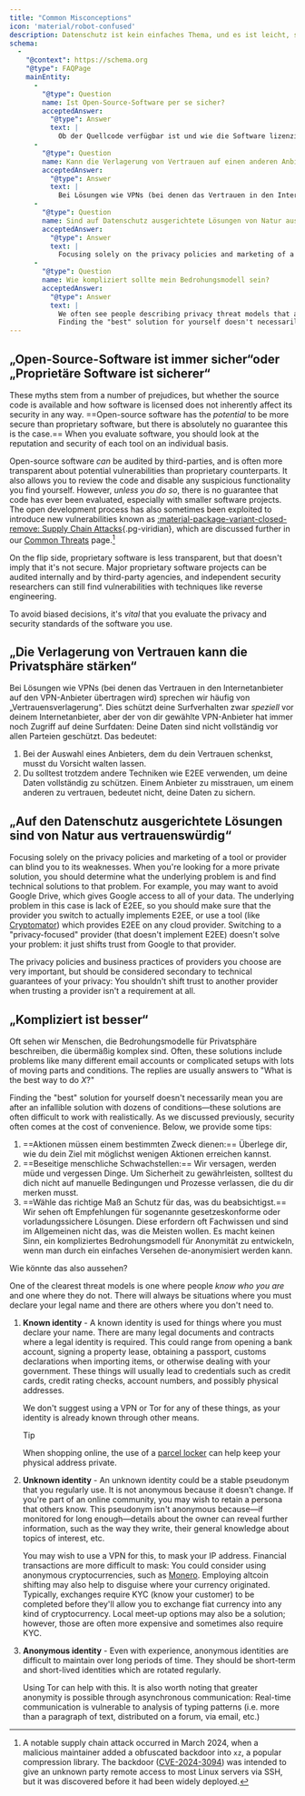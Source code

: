 ```yaml
---
title: "Common Misconceptions"
icon: 'material/robot-confused'
description: Datenschutz ist kein einfaches Thema, und es ist leicht, sich von Marketingaussagen und anderen Desinformationen täuschen zu lassen.
schema:
  - 
    "@context": https://schema.org
    "@type": FAQPage
    mainEntity:
      - 
        "@type": Question
        name: Ist Open-Source-Software per se sicher?
        acceptedAnswer:
          "@type": Answer
          text: |
            Ob der Quellcode verfügbar ist und wie die Software lizenziert wird, hat erstmal keinen Einfluss auf ihre Sicherheit. Open-Source-Software hat das Potenzial, sicherer zu sein als proprietäre Software, aber es gibt absolut keine Garantie dafür, dass dies der Fall ist. Bei der Bewertung von Software sollten Sie den Ruf und die Sicherheit jedes einzelnen Tools berücksichtigen.
      - 
        "@type": Question
        name: Kann die Verlagerung von Vertrauen auf einen anderen Anbieter die Privatsphäre erhöhen?
        acceptedAnswer:
          "@type": Answer
          text: |
            Bei Lösungen wie VPNs (bei denen das Vertrauen in den Internetanbieter auf den VPN-Anbieter übertragen wird) sprechen wir häufig von „Vertrauensverlagerung“. Dies schützt deine Surfverhalten zwar vor deinem Internetanbieter, aber der von dir gewählte VPN-Anbieter hat immer noch Zugriff auf deine Surfdaten: Deine Daten sind nicht vollständig vor allen Parteien geschützt.
      - 
        "@type": Question
        name: Sind auf Datenschutz ausgerichtete Lösungen von Natur aus vertrauenswürdig?
        acceptedAnswer:
          "@type": Answer
          text: |
            Focusing solely on the privacy policies and marketing of a tool or provider can blind you to its weaknesses. When you're looking for a more private solution, you should determine what the underlying problem is and find technical solutions to that problem. For example, you may want to avoid Google Drive, which gives Google access to all of your data. The underlying problem in this case is lack of E2EE, so you should make sure that the provider you switch to actually implements E2EE, or use a tool (like Cryptomator) which provides E2EE on any cloud provider. Switching to a "privacy-focused" provider (that doesn't implement E2EE) doesn't solve your problem: it just shifts trust from Google to that provider.
      - 
        "@type": Question
        name: Wie kompliziert sollte mein Bedrohungsmodell sein?
        acceptedAnswer:
          "@type": Answer
          text: |
            We often see people describing privacy threat models that are overly complex. Often, these solutions include problems like many different email accounts or complicated setups with lots of moving parts and conditions. The replies are usually answers to "What is the best way to do X?"
            Finding the "best" solution for yourself doesn't necessarily mean you are after an infallible solution with dozens of conditions—these solutions are often difficult to work with realistically. As we discussed previously, security often comes at the cost of convenience.
---
```


## „Open-Source-Software ist immer sicher“oder „Proprietäre Software ist sicherer“

These myths stem from a number of prejudices, but whether the source code is available and how software is licensed does not inherently affect its security in any way. ==Open-source software has the *potential* to be more secure than proprietary software, but there is absolutely no guarantee this is the case.== When you evaluate software, you should look at the reputation and security of each tool on an individual basis.

Open-source software *can* be audited by third-parties, and is often more transparent about potential vulnerabilities than proprietary counterparts. It also allows you to review the code and disable any suspicious functionality you find yourself. However, *unless you do so*, there is no guarantee that code has ever been evaluated, especially with smaller software projects. The open development process has also sometimes been exploited to introduce new vulnerabilities known as [:material-package-variant-closed-remove: Supply Chain Attacks](common-threats.md#attacks-against-certain-organizations ""){.pg-viridian}, which are discussed further in our [Common Threats](common-threats.md) page.[^1]

On the flip side, proprietary software is less transparent, but that doesn't imply that it's not secure. Major proprietary software projects can be audited internally and by third-party agencies, and independent security researchers can still find vulnerabilities with techniques like reverse engineering.

To avoid biased decisions, it's *vital* that you evaluate the privacy and security standards of the software you use.

## „Die Verlagerung von Vertrauen kann die Privatsphäre stärken“

Bei Lösungen wie VPNs (bei denen das Vertrauen in den Internetanbieter auf den VPN-Anbieter übertragen wird) sprechen wir häufig von „Vertrauensverlagerung“. Dies schützt deine Surfverhalten zwar *speziell* vor deinem Internetanbieter, aber der von dir gewählte VPN-Anbieter hat immer noch Zugriff auf deine Surfdaten: Deine Daten sind nicht vollständig vor allen Parteien geschützt. Das bedeutet:

1. Bei der Auswahl eines Anbieters, dem du dein Vertrauen schenkst, musst du Vorsicht walten lassen.
2. Du solltest trotzdem andere Techniken wie E2EE verwenden, um deine Daten vollständig zu schützen. Einem Anbieter zu misstrauen, um einem anderen zu vertrauen, bedeutet nicht, deine Daten zu sichern.

## „Auf den Datenschutz ausgerichtete Lösungen sind von Natur aus vertrauenswürdig“

Focusing solely on the privacy policies and marketing of a tool or provider can blind you to its weaknesses. When you're looking for a more private solution, you should determine what the underlying problem is and find technical solutions to that problem. For example, you may want to avoid Google Drive, which gives Google access to all of your data. The underlying problem in this case is lack of E2EE, so you should make sure that the provider you switch to actually implements E2EE, or use a tool (like [Cryptomator](../encryption.md#cryptomator-cloud)) which provides E2EE on any cloud provider. Switching to a "privacy-focused" provider (that doesn't implement E2EE) doesn't solve your problem: it just shifts trust from Google to that provider.

The privacy policies and business practices of providers you choose are very important, but should be considered secondary to technical guarantees of your privacy: You shouldn't shift trust to another provider when trusting a provider isn't a requirement at all.

## „Kompliziert ist besser“

Oft sehen wir Menschen, die Bedrohungsmodelle für Privatsphäre beschreiben, die übermäßig komplex sind. Often, these solutions include problems like many different email accounts or complicated setups with lots of moving parts and conditions. The replies are usually answers to "What is the best way to do *X*?"

Finding the "best" solution for yourself doesn't necessarily mean you are after an infallible solution with dozens of conditions—these solutions are often difficult to work with realistically. As we discussed previously, security often comes at the cost of convenience. Below, we provide some tips:

1. ==Aktionen müssen einem bestimmten Zweck dienen:== Überlege dir, wie du dein Ziel mit möglichst wenigen Aktionen erreichen kannst.
2. ==Beseitige menschliche Schwachstellen:== Wir versagen, werden müde und vergessen Dinge. Um Sicherheit zu gewährleisten, solltest du dich nicht auf manuelle Bedingungen und Prozesse verlassen, die du dir merken musst.
3. ==Wähle das richtige Maß an Schutz für das, was du beabsichtigst.== Wir sehen oft Empfehlungen für sogenannte gesetzeskonforme oder vorladungssichere Lösungen. Diese erfordern oft Fachwissen und sind im Allgemeinen nicht das, was die Meisten wollen. Es macht keinen Sinn, ein kompliziertes Bedrohungsmodell für Anonymität zu entwickeln, wenn man durch ein einfaches Versehen de-anonymisiert werden kann.

Wie könnte das also aussehen?

One of the clearest threat models is one where people *know who you are* and one where they do not. There will always be situations where you must declare your legal name and there are others where you don't need to.

1. **Known identity** - A known identity is used for things where you must declare your name. There are many legal documents and contracts where a legal identity is required. This could range from opening a bank account, signing a property lease, obtaining a passport, customs declarations when importing items, or otherwise dealing with your government. These things will usually lead to credentials such as credit cards, credit rating checks, account numbers, and possibly physical addresses.

    We don't suggest using a VPN or Tor for any of these things, as your identity is already known through other means.

    <div class="admonition tip" markdown>
    <p class="admonition-title">Tip</p>

    When shopping online, the use of a [parcel locker](https://en.wikipedia.org/wiki/Parcel_locker) can help keep your physical address private.

    </div>

2. **Unknown identity** - An unknown identity could be a stable pseudonym that you regularly use. It is not anonymous because it doesn't change. If you're part of an online community, you may wish to retain a persona that others know. This pseudonym isn't anonymous because—if monitored for long enough—details about the owner can reveal further information, such as the way they write, their general knowledge about topics of interest, etc.

    You may wish to use a VPN for this, to mask your IP address. Financial transactions are more difficult to mask: You could consider using anonymous cryptocurrencies, such as [Monero](../cryptocurrency.md#monero). Employing altcoin shifting may also help to disguise where your currency originated. Typically, exchanges require KYC (know your customer) to be completed before they'll allow you to exchange fiat currency into any kind of cryptocurrency. Local meet-up options may also be a solution; however, those are often more expensive and sometimes also require KYC.

3. **Anonymous identity** - Even with experience, anonymous identities are difficult to maintain over long periods of time. They should be short-term and short-lived identities which are rotated regularly.

    Using Tor can help with this. It is also worth noting that greater anonymity is possible through asynchronous communication: Real-time communication is vulnerable to analysis of typing patterns (i.e. more than a paragraph of text, distributed on a forum, via email, etc.)

[^1]: A notable supply chain attack occurred in March 2024, when a malicious maintainer added a obfuscated backdoor into `xz`, a popular compression library. The backdoor ([CVE-2024-3094](https://cve.org/CVERecord?id=CVE-2024-3094)) was intended to give an unknown party remote access to most Linux servers via SSH, but it was discovered before it had been widely deployed.
